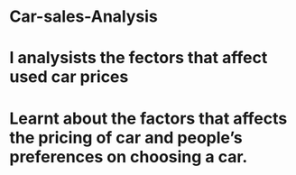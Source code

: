 # Car-sales-Analysis
# I analysists the fectors that affect used car prices
# Learnt about the factors that affects the pricing of car and people’s preferences on choosing a car.
